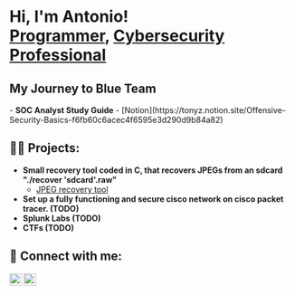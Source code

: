 <h1>Hi, I'm Antonio! <br/><a href="https://github.com/txnyz01">Programmer</a>, <a href="https://www.linkedin.com/in/antonio-velichkov-46b5a719a/">Cybersecurity Professional</a>

<h2>My Journey to Blue Team</h2>
- <b>SOC Analyst Study Guide</b>
  - [Notion](https://tonyz.notion.site/Offensive-Security-Basics-f6fb60c6acec4f6595e3d290d9b84a82)

<h2>👨‍💻 Projects:</h2>

- <b> Small recovery tool coded in C, that recovers JPEGs from an sdcard "./recover 'sdcard'.raw"</b>
  - [JPEG recovery tool](https://github.com/code50/33939134/blob/main/recover/recover.c)
- <b>Set up a fully functioning and secure cisco network on cisco packet tracer. (TODO)</b>
- <b>Splunk Labs (TODO)<b>
- <b>CTFs (TODO)<b>


<h2> 🤳 Connect with me:</h2>

[<img align="left" alt="JoshMadakor | LinkedIn" width="22px" src="https://cdn.jsdelivr.net/npm/simple-icons@v3/icons/linkedin.svg" />][linkedin]
[<img align="left" alt="JoshMadakor | Instagram" width="22px" src="https://cdn.jsdelivr.net/npm/simple-icons@v3/icons/instagram.svg" />][instagram]

[instagram]: https://www.instagram.com/tyzv01/
[linkedin]: https://www.linkedin.com/in/antonio-velichkov-46b5a719a/

